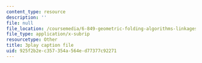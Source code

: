 ```yaml
---
content_type: resource
description: ''
file: null
file_location: /coursemedia/6-849-geometric-folding-algorithms-linkages-origami-polyhedra-fall-2012/925f2b2ec357354a564ed77377c92271_FEmDxtkee_0.srt
file_type: application/x-subrip
resourcetype: Other
title: 3play caption file
uid: 925f2b2e-c357-354a-564e-d77377c92271
---
```

